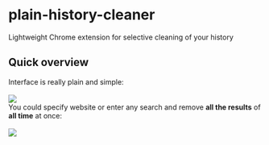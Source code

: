 # plain-history-cleaner
Lightweight Chrome extension for selective cleaning of your history

## Quick overview
<div>Interface is really plain and simple: </div>
<br>
<img 
  src="http://content.screencast.com/users/pronoid/folders/Jing/media/02e6d8f8-9788-4581-91a2-75fc4e36f6ce/2016-07-10_2212.png" 
/>
<div>You could specify website or enter any search and remove <b>all the results</b> of <b>all time</b> at once:</div>
<br>
<img 
  src="http://content.screencast.com/users/pronoid/folders/Jing/media/1b32a486-9e49-4c47-a121-899105de8c69/2016-07-10_2204.png"
/>
